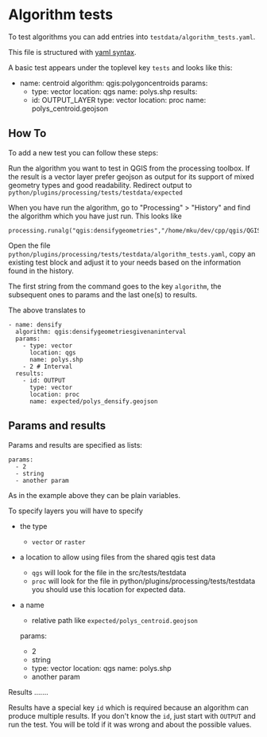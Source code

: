 Algorithm tests
===============

To test algorithms you can add entries into `testdata/algorithm_tests.yaml`.

This file is structured with [yaml syntax](http://www.yaml.org/start.html).

A basic test appears under the toplevel key `tests` and looks like this:

  - name: centroid
    algorithm: qgis:polygoncentroids
    params:
      - type: vector
        location: qgs
        name: polys.shp
    results:
      - id: OUTPUT_LAYER
        type: vector
        location: proc
        name: polys_centroid.geojson

How To
------

To add a new test you can follow these steps:

Run the algorithm you want to test in QGIS from the processing toolbox. If the
result is a vector layer prefer geojson as output for its support of mixed
geometry types and good readability. Redirect output to
`python/plugins/processing/tests/testdata/expected`

When you have run the algorithm, go to "Processing" > "History" and find the
algorithm which you have just run. This looks like

    processing.runalg("qgis:densifygeometries","/home/mku/dev/cpp/qgis/QGIS/tests/testdata/polys.shp",2,"/home/mku/dev/cpp/qgis/QGIS/python/plugins/processing/tests/testdata/polys_densify.geojson")

Open the file `python/plugins/processing/tests/testdata/algorithm_tests.yaml`,
copy an existing test block and adjust it to your needs based on the
information found in the history.

The first string from the command goes to the key `algorithm`, the subsequent
ones to params and the last one(s) to results.

The above translates to

    - name: densify
      algorithm: qgis:densifygeometriesgivenaninterval
      params:
        - type: vector
          location: qgs
          name: polys.shp
        - 2 # Interval
      results:
        - id: OUTPUT
          type: vector
          location: proc
          name: expected/polys_densify.geojson

Params and results
------------------

Params and results are specified as lists:

    params:
      - 2
      - string
      - another param

As in the example above they can be plain variables.

To specify layers you will have to specify

 * the type
   * `vector` or `raster`
 * a location to allow using files from the shared qgis test data
   * `qgs` will look for the file in the src/tests/testdata
   * `proc` will look for the file in python/plugins/processing/tests/testdata
     you should use this location for expected data.
 * a name
   * relative path like `expected/polys_centroid.geojson`

    params:
      - 2
      - string
      - type: vector
        location: qgs
        name: polys.shp
      - another param

Results
.......

Results have a special key `id` which is required because an algorithm can
produce multiple results. If you don't know the `id`, just start with `OUTPUT`
and run the test. You will be told if it was wrong and about the possible
values.
